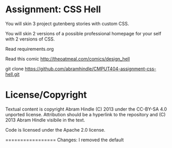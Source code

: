 # Assignment: CSS Hell

You will skin 3 project gutenberg stories with custom CSS.

You will skin 2 versions of a possible professional homepage for your
self with 2 versions of CSS.

Read requirements.org

Read this comic http://theoatmeal.com/comics/design_hell

git clone https://github.com/abramhindle/CMPUT404-assignment-css-hell.git

# License/Copyright

Textual content is copyright Abram Hindle (C) 2013 under the CC-BY-SA
4.0 unported license. Attribution should be a hyperlink to the
repository and (C) 2013 Abram Hindle visibile in the text.

Code is licensed under the Apache 2.0 license.

=================
Changes:
I removed the default <style> tags within all of the books and replaced them
with <link rel="stylesheet" href="./books.css"> to use our styling.

Because all of the assets used similar names 'like' cover and are just in the
'images' directory, I created a new directory for each book's assets and updated
the html to grab assets from a folder given the same name as the .html file

=================
The 'good' version of my website was based off of an existing personal website
I have: https://vandenbruel.ca/

This is a simplified version that meets the project requirements, but it does
reuse many of the copy and some of the code I used from my personal site.
